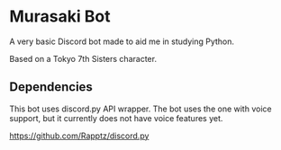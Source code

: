 # Murasaki Bot
A very basic Discord bot made to aid me in studying Python.

Based on a Tokyo 7th Sisters character.

## Dependencies

This bot uses discord.py API wrapper.
The bot uses the one with voice support, but it currently does not have voice features yet.

https://github.com/Rapptz/discord.py

